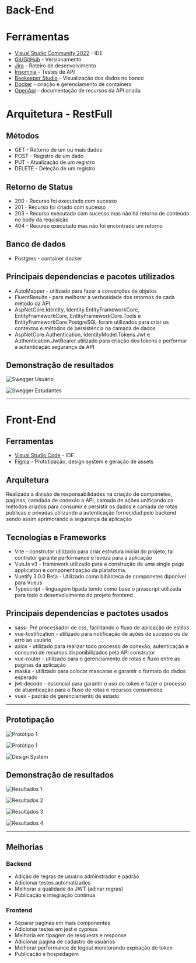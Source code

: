 # Back-End

# Ferramentas

- [Visual Studio Community 2022](https://visualstudio.microsoft.com/pt-br/vs/community/) - IDE
- [Git/GitHub](https://github.com/) - Versionamento
- [Jira](https://www.atlassian.com/br) - Roteiro de desenvolvimento
- [Insomnia](https://insomnia.rest/download) - Testes de API
- [Beekeeper Studio](https://www.beekeeperstudio.io/) - Visualização dos dados no banco
- [Docker](https://www.docker.com/) - criação e gerenciamento de containers
- [OpenApi](https://www.openapis.org/) - documentação de recursos da API criada

# Arquitetura - RestFull

## Métodos

- GET - Retorno de um ou mais dados
- POST - Registro de um dado
- PUT - Atualização de um registro
- DELETE - Deleção de um registro

## Retorno de Status

- 200 - Recurso foi executado com sucesso
- 201 - Recurso foi criado com sucesso
- 203 - Recurso executado com sucesso mas não há retorno de conteúdo no body da requisição
- 404 - Recurso executado mas não foi encontrado um retorno

## Banco de dados

- Postgres - container docker

## Principais dependencias e pacotes utilizados

- AutoMapper - utilizado para fazer a converções de objetos
- FluentResults - para melhorar a verbosidade dos retornos de cada método da API
- AspNetCore.Identity, Identity.EntityFrameworkCore, EntityFrameworkCore, EntityFrameworkCore.Tools e EntityFrameworkCore.PostgreSQL foram utilizados para criar os contextos e métodos de persistência na camada de dados
- AspNetCore.Authentication, IdentityModel.Tokens.Jwt e Authentication.JwtBearer utilizado para criação dos tokens e performar a autenticação segurança da API

## Demonstração de resultados

![Swegger Usuário](assets/backend1.png)

![Swegger Estudantes](assets/backend2.png)

---

# Front-End

## Ferramentas

- [Visual Studio Code](https://code.visualstudio.com/) - IDE
- [Figma](https://www.figma.com/) - Prototipação, design system e geração de assets

## Arquitetura

Realizada a divisão de responsabilidades na criação de componetes, paginas, camdada de conexão a API, camada de ações unificando os métodos criados para consumir e persistir os dados e camada de rotas publicas e privadas utilizando a autenticação fornecidad pelo backend sendo assim aprimorando a segurança da aplicação

## Tecnologias e Frameworks

- Vite - construtor utilizado para criar estrutura inicial do projeto, tal contrutor garante performance e leveza para a aplicação
- VueJs v3 - framework utilizado para a construção de uma single page application e componentização da plataforma.
- Vuetify 3.0.0 Beta - Utilizado como biblioteca de componetes diponível para VueJs
- Typescript - linguagem tipada tendo como base o javascript utilizada para todo o desenvolvimento do projeto frontend

## Principais dependencias e pactotes usados

- sass- Pré processador de css, facilitando o fluxo de aplicação de estilos
- vue-tostification - utilizado para notificação de ações de sucesso ou de erro ao usuário
- axios - utilizado para realizar todo processo de conexão, autenticação e consumo de recursos disponibilizados pela API construtor
- vue-router - utilizado para o gerenciamento de rotas e fluxo entre as paginas da aplicação
- maska - utilizado para colocar mascaras e garantir o formato do dados esperado
- jwt-decode - essencial para garantir o uso do token e fazer o processo de atuenticação para o fluxo de rotas e recursos consumidos
- vuex - padrão de gerenciamento de estado

---

## Prototipação

![Protótipo 1](assets/prototipo1.png)

![Protótipo 1](assets/prototipo2.png)

![Design System](assets/designsystem.png)

## Demonstração de resultados

![Resultados 1](assets/resultados1.png)

![Resultados 2](assets/resultados2.png)

![Resultados 3](assets/resultados3.png)

![Resultados 4](assets/resultados4.png)

---

## Melhorias

### Backend

- Adição de regras de usuário adminstrador e padrão
- Adicionar testes automatizados
- Melhorar a qualidade do JWT (adinar regras)
- Publicação e integração contínua

### Frontend

- Separar paginas em mais componentes
- Adicionar testes em jest e cypress
- Melhoria em tipagem de resquests e response
- Adicionar pagina de cadastro de usuários
- Melhorar performance de logout monitorando expiração do token
- Publicação e hospedagem
